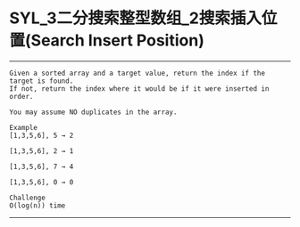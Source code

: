 # SYL_3二分搜索整型数组_2搜索插入位置(Search Insert Position)


---

```
Given a sorted array and a target value, return the index if the target is found. 
If not, return the index where it would be if it were inserted in order.

You may assume NO duplicates in the array.

Example
[1,3,5,6], 5 → 2

[1,3,5,6], 2 → 1

[1,3,5,6], 7 → 4

[1,3,5,6], 0 → 0

Challenge
O(log(n)) time
```
---